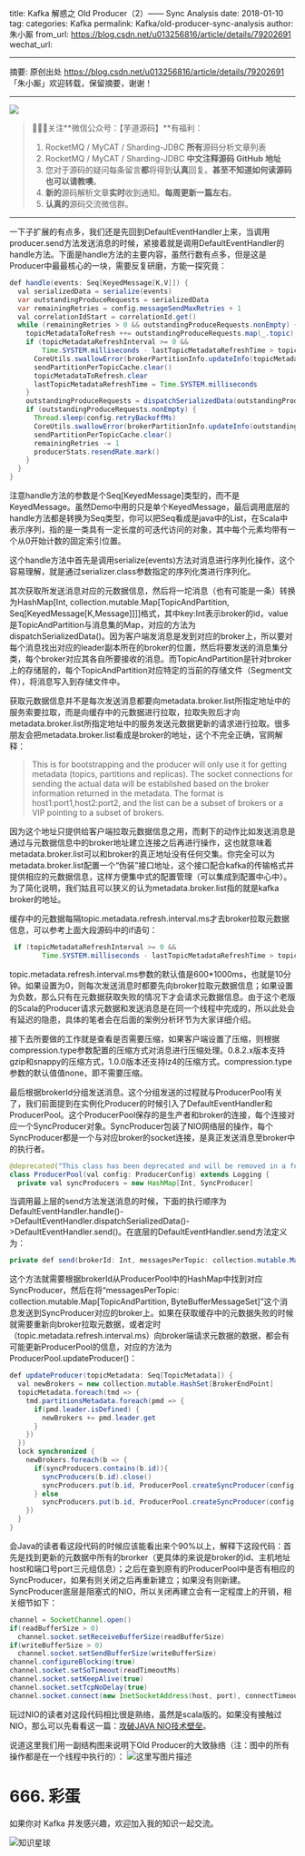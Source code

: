 title: Kafka 解惑之 Old Producer（2）—— Sync Analysis
date: 2018-01-10
tag: 
categories: Kafka
permalink: Kafka/old-producer-sync-analysis
author: 朱小厮
from_url: https://blog.csdn.net/u013256816/article/details/79202691
wechat_url: 

-------

摘要: 原创出处 https://blog.csdn.net/u013256816/article/details/79202691 「朱小厮」欢迎转载，保留摘要，谢谢！

-------

![](http://www.iocoder.cn/images/common/wechat_mp_2017_07_31.jpg)

> 🙂🙂🙂关注**微信公众号：【芋道源码】**有福利：
> 1. RocketMQ / MyCAT / Sharding-JDBC **所有**源码分析文章列表
> 2. RocketMQ / MyCAT / Sharding-JDBC **中文注释源码 GitHub 地址**
> 3. 您对于源码的疑问每条留言**都**将得到**认真**回复。**甚至不知道如何读源码也可以请教噢**。
> 4. **新的**源码解析文章**实时**收到通知。**每周更新一篇左右**。
> 5. **认真的**源码交流微信群。

-------

一下子扩展的有点多，我们还是先回到DefaultEventHandler上来，当调用producer.send方法发送消息的时候，紧接着就是调用DefaultEventHandler的handle方法。下面是handle方法的主要内容，虽然行数有点多，但是这是Producer中最最核心的一块，需要反复研磨，方能一探究竟：

```java
def handle(events: Seq[KeyedMessage[K,V]]) {
  val serializedData = serialize(events)
  var outstandingProduceRequests = serializedData
  var remainingRetries = config.messageSendMaxRetries + 1
  val correlationIdStart = correlationId.get()
  while (remainingRetries > 0 && outstandingProduceRequests.nonEmpty) {
    topicMetadataToRefresh ++= outstandingProduceRequests.map(_.topic)
    if (topicMetadataRefreshInterval >= 0 &&
        Time.SYSTEM.milliseconds - lastTopicMetadataRefreshTime > topicMetadataRefreshInterval) {
      CoreUtils.swallowError(brokerPartitionInfo.updateInfo(topicMetadataToRefresh.toSet, correlationId.getAndIncrement))
      sendPartitionPerTopicCache.clear()
      topicMetadataToRefresh.clear
      lastTopicMetadataRefreshTime = Time.SYSTEM.milliseconds
    }
    outstandingProduceRequests = dispatchSerializedData(outstandingProduceRequests)
    if (outstandingProduceRequests.nonEmpty) {
      Thread.sleep(config.retryBackoffMs)
      CoreUtils.swallowError(brokerPartitionInfo.updateInfo(outstandingProduceRequests.map(_.topic).toSet, correlationId.getAndIncrement))
      sendPartitionPerTopicCache.clear()
      remainingRetries -= 1
      producerStats.resendRate.mark()
    }
  }
}
```

注意handle方法的参数是个Seq[KeyedMessage]类型的，而不是KeyedMessage。虽然Demo中用的只是单个KeyedMessage，最后调用底层的handle方法都是转换为Seq类型，你可以把Seq看成是java中的List，在Scala中表示序列，指的是一类具有一定长度的可迭代访问的对象，其中每个元素均带有一个从0开始计数的固定索引位置。

这个handle方法中首先是调用serialize(events)方法对消息进行序列化操作，这个容易理解，就是通过serializer.class参数指定的序列化类进行序列化。

其次获取所发送消息对应的元数据信息，然后将一坨消息（也有可能是一条）转换为HashMap[Int, collection.mutable.Map[TopicAndPartition, Seq[KeyedMessage[K,Message]]]]格式，其中key:Int表示broker的id，value是TopicAndPartition与消息集的Map，对应的方法为dispatchSerializedData()。因为客户端发消息是发到对应的broker上，所以要对每个消息找出对应的leader副本所在的broker的位置，然后将要发送的消息集分类，每个broker对应其各自所要接收的消息。而TopicAndPartition是针对broker上的存储层的，每个TopicAndPartition对应特定的当前的存储文件（Segment文件），将消息写入到存储文件中。

获取元数据信息并不是每次发送消息都要向metadata.broker.list所指定地址中的服务索要拉取，而是向缓存中的元数据进行拉取，拉取失败后才向metadata.broker.list所指定地址中的服务发送元数据更新的请求进行拉取。很多朋友会把metadata.broker.list看成是broker的地址，这个不完全正确，官网解释：

> This is for bootstrapping and the producer will only use it for getting metadata (topics, partitions and replicas). The socket connections for sending the actual data will be established based on the broker information returned in the metadata. The format is host1:port1,host2:port2, and the list can be a subset of brokers or a VIP pointing to a subset of brokers.

因为这个地址只提供给客户端拉取元数据信息之用，而剩下的动作比如发送消息是通过与元数据信息中的broker地址建立连接之后再进行操作，这也就意味着metadata.broker.list可以和broker的真正地址没有任何交集。你完全可以为metadata.broker.list配置一个“伪装”接口地址，这个接口配合kafka的传输格式并提供相应的元数据信息，这样方便集中式的配置管理（可以集成到配置中心中）。为了简化说明，我们姑且可以狭义的认为metadata.broker.list指的就是kafka broker的地址。

缓存中的元数据每隔topic.metadata.refresh.interval.ms才去broker拉取元数据信息，可以参考上面大段源码中的if语句：

```java
 if (topicMetadataRefreshInterval >= 0 &&
        Time.SYSTEM.milliseconds - lastTopicMetadataRefreshTime > topicMetadataRefreshInterval)
```

topic.metadata.refresh.interval.ms参数的默认值是600*1000ms，也就是10分钟。如果设置为0，则每次发送消息时都要先向broker拉取元数据信息；如果设置为负数，那么只有在元数据获取失败的情况下才会请求元数据信息。由于这个老版的Scala的Producer请求元数据和发送消息是在同一个线程中完成的，所以此处会有延迟的隐患，具体的笔者会在后面的案例分析环节为大家详细介绍。

接下去所要做的工作就是查看是否需要压缩，如果客户端设置了压缩，则根据compression.type参数配置的压缩方式对消息进行压缩处理。0.8.2.x版本支持gzip和snappy的压缩方式，1.0.0版本还支持lz4的压缩方式。compression.type参数的默认值值none，即不需要压缩。

最后根据brokerId分组发送消息。这个分组发送的过程就与ProducerPool有关了，我们前面提到在实例化Producer的时候引入了DefaultEventHandler和ProducerPool。这个ProducerPool保存的是生产者和broker的连接，每个连接对应一个SyncProducer对象。SyncProducer包装了NIO网络层的操作，每个SyncProducer都是一个与对应broker的socket连接，是真正发送消息至broker中的执行者。

```java
@deprecated("This class has been deprecated and will be removed in a future release.", "0.10.0.0")
class ProducerPool(val config: ProducerConfig) extends Logging {
  private val syncProducers = new HashMap[Int, SyncProducer]
```

当调用最上层的send方法发送消息的时候，下面的执行顺序为DefaultEventHandler.handle()->DefaultEventHandler.dispatchSerializedData()->DefaultEventHandler.send()。在底层的DefaultEventHandler.send方法定义为：

```java
private def send(brokerId: Int, messagesPerTopic: collection.mutable.Map[TopicAndPartition, ByteBufferMessageSet])
```

这个方法就需要根据brokerId从ProducerPool中的HashMap中找到对应SyncProducer，然后在将“messagesPerTopic: collection.mutable.Map[TopicAndPartition, ByteBufferMessageSet]”这个消息发送到SyncProducer对应的broker上。如果在获取缓存中的元数据失败的时候就需要重新向broker拉取元数据，或者定时（topic.metadata.refresh.interval.ms）向broker端请求元数据的数据，都会有可能更新ProducerPool的信息，对应的方法为ProducerPool.updateProducer()：

```java
def updateProducer(topicMetadata: Seq[TopicMetadata]) {
  val newBrokers = new collection.mutable.HashSet[BrokerEndPoint]
  topicMetadata.foreach(tmd => {
    tmd.partitionsMetadata.foreach(pmd => {
      if(pmd.leader.isDefined) {
        newBrokers += pmd.leader.get
      }
    })
  })
  lock synchronized {
    newBrokers.foreach(b => {
      if(syncProducers.contains(b.id)){
        syncProducers(b.id).close()
        syncProducers.put(b.id, ProducerPool.createSyncProducer(config, b))
      } else
        syncProducers.put(b.id, ProducerPool.createSyncProducer(config, b))
    })
  }
}
```

会Java的读者看这段代码的时候应该能看出来个90%以上，解释下这段代码：首先是找到更新的元数据中所有的brorker（更具体的来说是broker的id、主机地址host和端口号port三元组信息）；之后在查到原有的ProducerPool中是否有相应的SyncProducer，如果有则关闭之后再重新建立；如果没有则新建。SyncProducer底层是阻塞式的NIO，所以关闭再建立会有一定程度上的开销，相关细节如下：

```java
channel = SocketChannel.open()
if(readBufferSize > 0)
  channel.socket.setReceiveBufferSize(readBufferSize)
if(writeBufferSize > 0)
  channel.socket.setSendBufferSize(writeBufferSize)
channel.configureBlocking(true)
channel.socket.setSoTimeout(readTimeoutMs)
channel.socket.setKeepAlive(true)
channel.socket.setTcpNoDelay(true)
channel.socket.connect(new InetSocketAddress(host, port), connectTimeoutMs)
```

玩过NIO的读者对这段代码相比很是熟络，虽然是scala版的。如果没有接触过NIO，那么可以先看看这一篇：[攻破JAVA NIO技术壁垒](http://blog.csdn.net/u013256816/article/details/51457215)。

说道这里我们用一副结构图来说明下Old Producer的大致脉络（注：图中的所有操作都是在一个线程中执行的）：
![这里写图片描述](http://static.iocoder.cn/csdn/20180130101841386?)

# 666. 彩蛋

如果你对 Kafka 并发感兴趣，欢迎加入我的知识一起交流。

![知识星球](http://www.iocoder.cn/images/Architecture/2017_12_29/01.png)